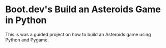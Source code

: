 Boot.dev's Build an Asteroids Game in Python
============================================

This is was a guided project on how to build an Asteroids game using Python and Pygame.

